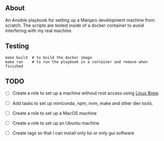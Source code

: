 ## About

An Ansible playbook for setting up a Manjaro development machine from scratch.
The scripts are tested inside of a docker container to avoid interfering with
my real machine.

## Testing

```
make build  # to build the docker image
make run    # to run the playbook in a container and remove when finished
```

## TODO

- [ ] Create a role to set up a machine without root access using [Linux Brew].
- [ ] Add tasks to set up miniconda, npm, nvm, make and other dev tools.
- [ ] Create a role to set up a MacOS machine
- [ ] Create a role to set up an Ubuntu machine
- [ ] Create tags so that I can install only tui or only gui software


[Linux Brew]: https://docs.brew.sh/Homebrew-on-Linux
